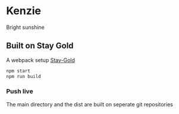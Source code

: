# Kenzie

Bright sunshine

## Built on Stay Gold

A webpack setup [Stay-Gold](https://github.com/rileybathurst/stay-gold.git)

```bash
npm start
npm run build
```

### Push live

The main directory and the dist are built on seperate git repositories
